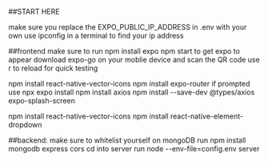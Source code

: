 ##START HERE

make sure you replace the EXPO_PUBLIC_IP_ADDRESS in .env with your own
use ipconfig in a terminal to find your ip address

##frontend
make sure to run npm install expo
npm start to get expo to appear
download expo-go on your moblie device and scan the QR code
use r to reload for quick testing

npm install react-native-vector-icons
npm install expo-router
if prompted use npx expo install 
npm install axios
npm install --save-dev @types/axios
expo-splash-screen

npm install react-native-vector-icons
npm install react-native-element-dropdown 

##backend:
make sure to whitelist yourself on mongoDB
run npm install mongodb express cors
cd into server
run node --env-file=config.env server